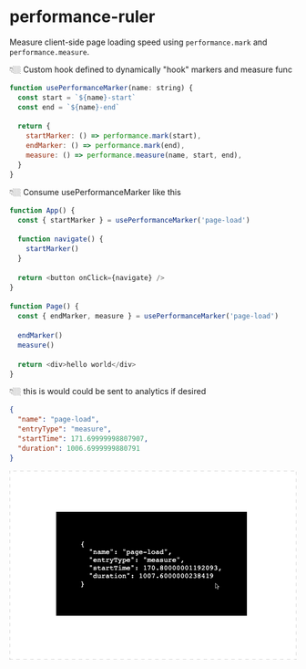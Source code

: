 # performance-ruler

Measure client-side page loading speed using `performance.mark` and `performance.measure`.

👇🏼 Custom hook defined to dynamically "hook" markers and measure func

```javascript
function usePerformanceMarker(name: string) {
  const start = `${name}-start`
  const end = `${name}-end`

  return {
    startMarker: () => performance.mark(start),
    endMarker: () => performance.mark(end),
    measure: () => performance.measure(name, start, end),
  }
}
```

👇🏼 Consume usePerformanceMarker like this

```javascript
function App() {
  const { startMarker } = usePerformanceMarker('page-load')

  function navigate() {
    startMarker()
  }

  return <button onClick={navigate} />
}

function Page() {
  const { endMarker, measure } = usePerformanceMarker('page-load')

  endMarker()
  measure()

  return <div>hello world</div>
}
```

👇🏼 this is would could be sent to analytics if desired

```json
{
  "name": "page-load",
  "entryType": "measure",
  "startTime": 171.69999998807907,
  "duration": 1006.6999999880791
}
```

![demo](./src/demo.gif)
